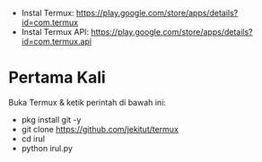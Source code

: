 - Instal Termux: https://play.google.com/store/apps/details?id=com.termux
- Instal Termux API: https://play.google.com/store/apps/details?id=com.termux.api

# Pertama Kali
Buka Termux & ketik perintah di bawah ini:
- pkg install git -y
- git clone https://github.com/jekitut/termux
- cd irul
- python irul.py

